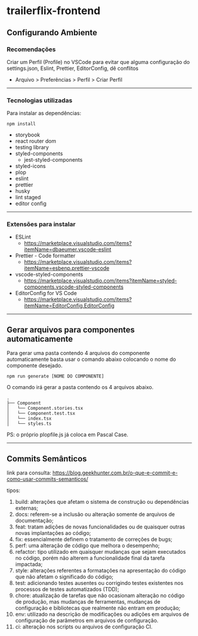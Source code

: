 # trailerflix-frontend

## Configurando Ambiente

### Recomendações

Criar um Perfil (Profile) no VSCode para evitar que alguma configuração do settings.json, Eslint, Prettier, EditorConfig, dê conflitos

- Arquivo > Preferências > Perfil > Criar Perfil

---

### Tecnologias utilizadas
Para instalar as dependências:

```
npm install
```
- storybook
- react router dom
- testing library
- styled-components
  - jest-styled-components
- styled-icons
- plop
- eslint
- prettier
- husky
- lint staged
- editor config


---

### Extensões para instalar

- ESLint
  - https://marketplace.visualstudio.com/items?itemName=dbaeumer.vscode-eslint
- Prettier - Code formatter
  - https://marketplace.visualstudio.com/items?itemName=esbenp.prettier-vscode
- vscode-styled-components
  - https://marketplace.visualstudio.com/items?itemName=styled-components.vscode-styled-components
- EditorConfig for VS Code
  - https://marketplace.visualstudio.com/items?itemName=EditorConfig.EditorConfig


---

## Gerar arquivos para componentes automaticamente
Para gerar uma pasta contendo 4 arquivos do componente automaticamente basta usar o comando abaixo colocando o nome do componente desejado.

````
npm run generate [NOME DO COMPONENTE]

````

O comando irá gerar a pasta contendo os 4 arquivos abaixo.

````
.
├── Component
│   └── Component.stories.tsx
│   └── Component.test.tsx
│   └── index.tsx
│   └── styles.ts

````

PS: o próprio plopfile.js já coloca em Pascal Case.

---

## Commits Semânticos

link para consulta: https://blog.geekhunter.com.br/o-que-e-commit-e-como-usar-commits-semanticos/

tipos:

1. build: alterações que afetam o sistema de construção ou dependências externas;
2. docs: referem-se a inclusão ou alteração somente de arquivos de documentação;
3. feat: tratam adições de novas funcionalidades ou de quaisquer outras novas implantações ao código;
4. fix: essencialmente definem o tratamento de correções de bugs;
5. perf: uma alteração de código que melhora o desempenho;
6. refactor: tipo utilizado em quaisquer mudanças que sejam executados no código, porém não alterem a funcionalidade final da tarefa impactada;
7. style: alterações referentes a formatações na apresentação do código que não afetam o significado do código;
8. test: adicionando testes ausentes ou corrigindo testes existentes nos processos de testes automatizados (TDD);
9. chore: atualização de tarefas que não ocasionam alteração no código de produção, mas mudanças de ferramentas, mudanças de configuração e bibliotecas que realmente não entram em produção;
10. env: utilizado na descrição de modificações ou adições em arquivos de configuração de parâmetros em arquivos de configuração.
11. ci: alteração nos scripts ou arquivos de configuração CI.
